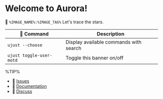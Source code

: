 # Welcome to Aurora!
🔭  `%IMAGE_NAME%:%IMAGE_TAG%`
Let's trace the stars.

|  Command | Description |
| ------- | ----------- |
| `ujust --choose`  | Display available commands with search |
| `ujust toggle-user-motd` | Toggle this banner on/off | 

%TIP%

- 󰊤 [Issues](https://issues.projectbluefin.io)
- 󰈙 [Documentation](http://docs.projectbluefin.io/)
- 󰊌 [Discuss](https://community.projectbluefin.io/)
